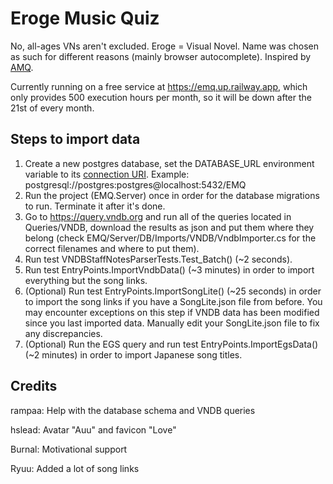 # Eroge Music Quiz

No, all-ages VNs aren't excluded. Eroge = Visual Novel. Name was chosen as such for different reasons (mainly browser
autocomplete). Inspired by [AMQ](https://animemusicquiz.com/).

Currently running on a free service at https://emq.up.railway.app, which only provides 500 execution hours per month, so it will be down after the 21st of every month.

## Steps to import data

1. Create a new postgres database, set the DATABASE_URL environment variable to
   its [connection URI](https://www.postgresql.org/docs/current/libpq-connect.html#LIBPQ-CONNSTRING). Example:
   postgresql://postgres:postgres@localhost:5432/EMQ
2. Run the project (EMQ.Server) once in order for the database migrations to run. Terminate it after it's done.
3. Go to https://query.vndb.org and run all of the queries located in Queries/VNDB, download the results as json and put
   them where they belong (check EMQ/Server/DB/Imports/VNDB/VndbImporter.cs for the correct filenames and where to put them).
4. Run test VNDBStaffNotesParserTests.Test_Batch() (~2 seconds).
5. Run test EntryPoints.ImportVndbData() (~3 minutes) in order to import everything but the song links.
6. (Optional) Run test EntryPoints.ImportSongLite() (~25 seconds) in order to import the song links if you have a
   SongLite.json file from before. You may encounter exceptions on this step if VNDB data has been modified since you
   last imported data. Manually edit your SongLite.json file to fix any discrepancies.
7. (Optional) Run the EGS query and run test EntryPoints.ImportEgsData() (~2 minutes) in order to import Japanese song titles.

## Credits

rampaa: Help with the database schema and VNDB queries

hslead: Avatar "Auu" and favicon "Love"

Burnal: Motivational support

Ryuu: Added a lot of song links
